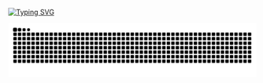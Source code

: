 [![Typing SVG](https://readme-typing-svg.demolab.com?font=JetBrains+Mono&pause=800&color=00BFFF&center=true&vCenter=true&width=500&lines=Hi%2C+I'm+Cheng+Qian+💻;Coding+is+art+and+logic!;Welcome+to+jinxiuprospect+%F0%9F%8C%9F)](https://git.io/typing-svg)

![Jinxiuprospect's github activity graph](https://raw.githubusercontent.com/jinxiuprospect/jinxiuprospect/output/github-contribution-grid-snake.svg)
